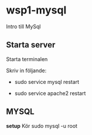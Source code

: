 # wsp1-mysql

Intro till MySql

## Starta server

 Starta terminalen 
 
 Skriv in följande:
 
   * sudo service mysql restart
    
   * sudo service apache2 restart

## MYSQL

**setup** 
Kör 
	 sudo mysql -u root
